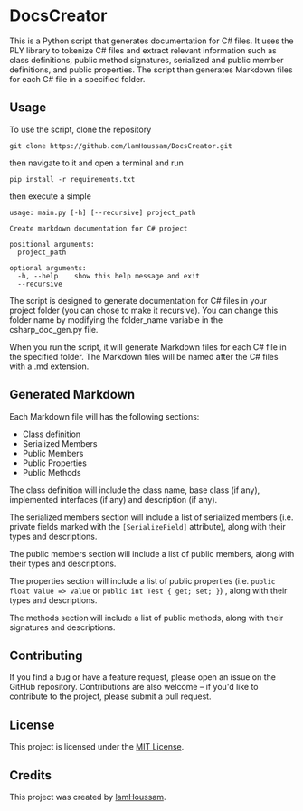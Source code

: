 # DocsCreator

This is a Python script that generates documentation for C# files. It uses the PLY library to tokenize C# files and extract relevant information such as class definitions, public method signatures, serialized and public member definitions, and public properties. The script then generates Markdown files for each C# file in a specified folder.


## Usage
To use the script, clone the repository 
```
git clone https://github.com/lamHoussam/DocsCreator.git
``` 
then navigate to it and open a terminal and run 
```
pip install -r requirements.txt
```
then execute a simple 

```
usage: main.py [-h] [--recursive] project_path

Create markdown documentation for C# project

positional arguments:
  project_path

optional arguments:
  -h, --help    show this help message and exit
  --recursive
```

The script is designed to generate documentation for C# files in your project folder (you can chose to make it recursive). You can change this folder name by modifying the folder_name variable in the csharp_doc_gen.py file.

When you run the script, it will generate Markdown files for each C# file in the specified folder. The Markdown files will be named after the C# files with a .md extension.


## Generated Markdown
Each Markdown file will has the following sections:

* Class definition
* Serialized Members
* Public Members
* Public Properties 
* Public Methods

The class definition will include the class name, base class (if any), implemented interfaces (if any) and description (if any).

The serialized members section will include a list of serialized members (i.e. private fields marked with the `[SerializeField]` attribute), along with their types and descriptions.

The public members section will include a list of public members, along with their types and descriptions.

The properties section will include a list of public properties 
(i.e. ```public float Value => value``` or `public int Test { get; set; }`)
, along with their types and descriptions.

The methods section will include a list of public methods, along with their signatures and descriptions.

## Contributing

If you find a bug or have a feature request, please open an issue on the GitHub repository. Contributions are also welcome – if you'd like to contribute to the project, please submit a pull request.

## License

This project is licensed under the [MIT License](https://opensource.org/licenses/MIT).

## Credits

This project was created by [lamHoussam](https://github.com/lamHoussam). 
